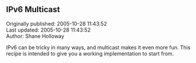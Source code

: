 ## IPv6 Multicast  
Originally published: 2005-10-28 11:43:52  
Last updated: 2005-10-28 11:43:52  
Author: Shane Holloway  
  
IPv6 can be tricky in many ways, and multicast makes it even more fun.  This recipe is intended to give you a working implementation to start from.